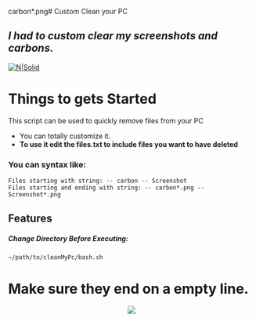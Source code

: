 carbon*.png# Custom Clean your PC
## _I had to custom clear my screenshots and carbons._

[![N|Solid](https://img.shields.io/badge/Powered%20by-LuciferUtkarsh-green)](https://www.luciferutkarsh.ml/)
# Things to gets Started
This script can be used to quickly remove files from your PC

- You can totally customize it.
- **To use it edit the files.txt to include files you want to have deleted**

### You can syntax like:
    Files starting with string: -- carbon -- Screenshot
    Files starting and ending with string: -- carbon*.png -- Screenshot*.png
## Features
##### Change Directory Before Executing:
    ~/path/to/cleanMyPc/bash.sh
    
#  Make sure they end on a empty line.
<div style="text-align:center"><img src="https://upload.wikimedia.org/wikipedia/commons/thumb/e/e0/SNice.svg/220px-SNice.svg.png" /></div>

